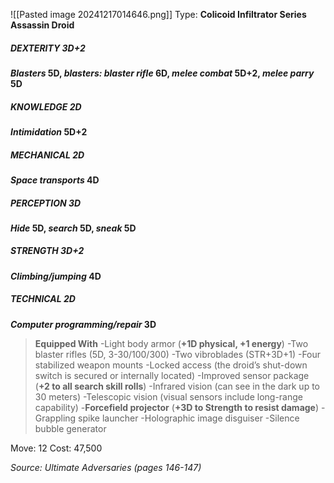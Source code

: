 ![[Pasted image 20241217014646.png]]
Type: **Colicoid Infiltrator Series Assassin Droid**
##### DEXTERITY 3D+2
***Blasters* 5D, *blasters: blaster rifle* 6D, *melee combat* 5D+2, *melee parry* 5D**
##### KNOWLEDGE 2D
***Intimidation* 5D+2**
##### MECHANICAL 2D
***Space transports* 4D**
##### PERCEPTION 3D
***Hide* 5D, *search* 5D, *sneak* 5D**
##### STRENGTH 3D+2
***Climbing/jumping* 4D**
##### TECHNICAL 2D
***Computer programming/repair* 3D**

> **Equipped With**
> -Light body armor (**+1D physical, +1 energy**)
> -Two blaster rifles (5D, 3-30/100/300)
> -Two vibroblades (STR+3D+1)
> -Four stabilized weapon mounts
> -Locked access (the droid’s shut-down switch is secured or internally located)
> -Improved sensor package (**+2 to all search skill rolls**)
> -Infrared vision (can see in the dark up to 30 meters)
> -Telescopic vision (visual sensors include long-range capability)
> -**Forcefield projector** (**+3D to Strength to resist damage**)
> -Grappling spike launcher
> -Holographic image disguiser
> -Silence bubble generator

Move: 12
Cost: 47,500

*Source: Ultimate Adversaries (pages 146-147)*